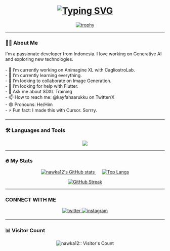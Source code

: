 <!-- Hi, I'm nawka12! 👋 -->
<h1 align="center">
  <a href="https://git.io/typing-svg">
    <img src="https://readme-typing-svg.demolab.com?font=Fira+Code&weight=700&size=40&pause=1000&color=F70000&background=00000000&random=false&width=435&lines=Hi%2C+I'm+Kayfa!+%F0%9F%91%8B" alt="Typing SVG" />
  </a>
</h1>

<p align="center">
  <a href="https://github.com/nawka12">
    <img src="https://github-profile-trophy.vercel.app/?username=nawka12&theme=dracula&no-frame=false&no-bg=true&margin-w=4" alt="trophy" />
  </a>
</p>

---

### 👨‍💻 About Me

<p align="left">
  I'm a passionate developer from Indonesia. I love working on Generative AI and exploring new technologies.
  <br /><br />
  - 🔭 I’m currently working on Animagine XL with CagliostroLab.
  <br />
  - 🌱 I’m currently learning everything.
  <br />
  - 👯 I’m looking to collaborate on Image Generation.
  <br />
  - 🤔 I’m looking for help with Flutter.
  <br />
  - 💬 Ask me about SDXL Training
  <br />
  - 📫 How to reach me: @kayfahaarukku on Twitter/X
  <br />
  - 😄 Pronouns: He/Him
  <br />
  - ⚡ Fun fact: I made this with Cursor. Sorrry.
</p>

---

### 🛠 Languages and Tools

<p align="center">
  <a href="https://skillicons.dev">
    <img src="https://skillicons.dev/icons?i=js,nextjs,nodejs,express,flutter,python,mysql,docker,git,github,vscode&perline=4" />
  </a>
</p>

---

### 🔥 My Stats

<p align="center">
  <a href="https://github.com/anuraghazra/github-readme-stats">
    <img src="https://github-readme-stats.vercel.app/api?username=nawka12&show_icons=true&theme=dracula" alt="nawka12's GitHub stats" />
  </a>
  &nbsp;&nbsp;&nbsp;&nbsp;
  <a href="https://github.com/anuraghazra/github-readme-stats">
    <img src="https://github-readme-stats.vercel.app/api/top-langs/?username=nawka12&layout=compact&theme=dracula" alt="Top Langs" />
  </a>
</p>

<p align="center">
  <a href="https://git.io/streak-stats">
    <img src="http://github-readme-streak-stats.herokuapp.com?user=nawka12&theme=dracula&hide_border=true" alt="GitHub Streak" />
  </a>
</p>

---

### CONNECT WITH ME

<p align="center">
<a href="https://twitter.com/kayfahaarukku" target="_blank">
<img src=https://img.shields.io/badge/twitter-%2300acee.svg?&style=for-the-badge&logo=twitter&logoColor=white alt=twitter style="margin-bottom: 5px;" />
</a>
<a href="https://instagram.com/kayfahaarukku" target="_blank">
<img src=https://img.shields.io/badge/instagram-%23000000.svg?&style=for-the-badge&logo=instagram&logoColor=white alt=instagram style="margin-bottom: 5px;" />
</a>
</p>

---

### 📊 Visitor Count

<p align="center">
  <img src="https://profile-counter.glitch.me/nawka12/count.svg" alt="nawka12:: Visitor's Count" />
</p>
